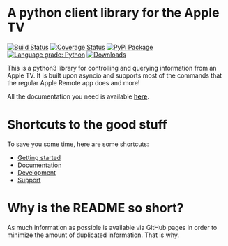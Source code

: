 A python client library for the Apple TV
========================================
[![Build Status](https://travis-ci.org/postlund/pyatv.svg?branch=master)](https://travis-ci.org/postlund/pyatv)
[![Coverage Status](https://img.shields.io/coveralls/postlund/pyatv.svg)](https://coveralls.io/r/postlund/pyatv?branch=master)
[![PyPi Package](https://badge.fury.io/py/pyatv.svg)](https://badge.fury.io/py/pyatv)
[![Language grade: Python](https://img.shields.io/lgtm/grade/python/g/postlund/pyatv.svg?logo=lgtm&logoWidth=18)](https://lgtm.com/projects/g/postlund/pyatv/context:python)
[![Downloads](https://pepy.tech/badge/pyatv)](https://pepy.tech/project/pyatv)

This is a python3 library for controlling and querying information from an Apple TV. It is built
upon asyncio and supports most of the commands that the regular Apple Remote app does and more!

All the documentation you need is available **[here](https://postlund.github.io/pyatv/)**.

# Shortcuts to the good stuff

To save you some time, here are some shortcuts:

* [Getting started](https://postlund.github.io/pyatv/getting-started/)
* [Documentation](https://postlund.github.io/pyatv/documentation/)
* [Development](https://postlund.github.io/pyatv/development/)
* [Support](https://postlund.github.io/pyatv/support/)

# Why is the README so short?

As much information as possible is available via GitHub pages in order to minimize the amount
of duplicated information. That is why.
